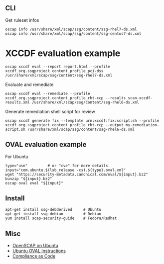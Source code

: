 ## CLI

Get ruleset infos

    oscap info /usr/share/xml/scap/ssg/content/ssg-rhel7-ds.xml
    oscap info /usr/share/xml/scap/ssg/content/ssg-centos7-ds.xml

# XCCDF evaluation example

    oscap xccdf eval --report report.html --profile xccdf_org.ssgproject.content_profile_pci-dss /usr/share/xml/scap/ssg/content/ssg-rhel7-ds.xml

Evaluate and remediate

    oscap xccdf eval --remediate --profile xccdf_org.ssgproject.content_profile_rht-ccp --results scan-xccdf-results.xml /usr/share/xml/scap/ssg/content/ssg-rhel6-ds.xml

Generate remediation shell script for review

    oscap xccdf generate fix --template urn:xccdf:fix:script:sh --profile xccdf_org.ssgproject.content_profile_rht-ccp --output my-remediation-script.sh /usr/share/xml/scap/ssg/content/ssg-rhel6-ds.xml

## OVAL evaluation example

For Ubuntu

    type="usn"         # or "cve" for more details
    input="com.ubuntu.$(lsb_release -cs).${type}.oval.xml"
    wget "https://security-metadata.canonical.com/oval/${input}.bz2"
    bunzip "${input}.bz2"
    oscap oval eval "${input}"

## Install

    apt-get install ssg-debderived     # Ubuntu
    apt-get install ssg-debian         # Debian
    yum install scap-security-guide    # Fedora/Redhat

## Misc

- [OpenSCAP on Ubuntu](https://www.techrepublic.com/article/how-to-perform-security-audits-on-ubuntu-server-with-openscap/)
- [Ubuntu OVAL Instructions](https://ubuntu.com/security/oval)
- [Compliance as Code](https://github.com/ComplianceAsCode/content)
